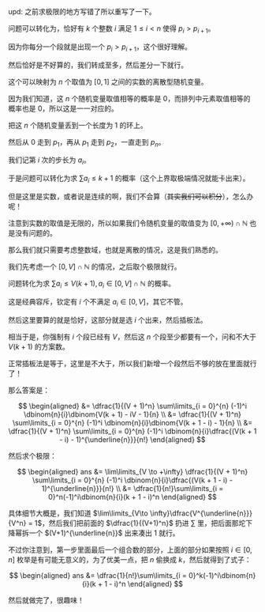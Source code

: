 upd: 之前求极限的地方写错了所以重写了一下。

问题可以转化为，恰好有 $k$ 个整数 $i$ 满足 $1\le i < n$ 使得 $p_i > p_{i + 1}$。

因为你每分一个段就是出现一个 $p_i > p_{i + 1}$，这个很好理解。

然后恰好是不好算的，我们转成至多，然后差分一下就行。

这个可以映射为 $n$ 个取值为 $[0, 1]$ 之间的实数的离散型随机变量。

因为我们知道，这 $n$ 个随机变量取值相等的概率是 $0$，而排列中元素取值相等的概率也是 $0$，所以这是一一对应的。

把这 $n$ 个随机变量丢到一个长度为 $1$ 的环上。

然后从 $0$ 走到 $p_1$，再从 $p_1$ 走到 $p_2$，一直走到 $p_n$。

我们记第 $i$ 次的步长为 $a_i$。

于是问题可以转化为求 $\sum a_i \le k + 1$ 的概率（这个上界取极端情况就能卡出来）。

但是这里是实数，或者说是连续的啊，我们不会算（~~其实我们可以积分~~），怎么办呢！

注意到实数的取值是无限的，所以如果我们令随机变量的取值变为 $[0, +\infty)\cap\mathbb{N}$ 也是没有问题的。

那么我们就只需要考虑整数域，也就是离散的情况，这是我们熟悉的。

我们先考虑一个 $[0, V]\cap \mathbb{N}$ 的情况，之后取个极限就行。

问题转化为求 $\sum a_i \le V(k + 1), a_i \in [0, V]\cap \mathbb{N}$ 的概率。

这是经典容斥，钦定有 $i$ 个不满足 $a_i \in [0, V]$，其它不管。

然后这里要算的就是恰好，这部分就是选 $i$ 个出来，然后插板法。

相当于是，你强制有 $i$ 个段已经有 $V$，然后这 $n$ 个段至少都要有一个，问和不大于 $V(k + 1)$ 的方案数。

正常插板法是等于，这里是不大于，所以我们新增一个段然后不够的放在里面就行了！

那么答案是：

$$
\begin{aligned}
&= \dfrac{1}{(V + 1)^n} \sum\limits_{i = 0}^{n} (-1)^i \dbinom{n}{i}\dbinom{V(k + 1) - iV - 1}{n} \\
&= \dfrac{1}{(V + 1)^n} \sum\limits_{i = 0}^{n} (-1)^i \dbinom{n}{i}\dbinom{V(k + 1 - i) - 1}{n} \\
&= \dfrac{1}{(V + 1)^n} \sum\limits_{i = 0}^{n} (-1)^i \dbinom{n}{i}\dfrac{(V(k + 1 - i) - 1)^{\underline{n}}}{n!}
\end{aligned}
$$

然后求个极限：

$$
\begin{aligned}
ans &= \lim\limits_{V \to +\infty} \dfrac{1}{(V + 1)^n} \sum\limits_{i = 0}^{n} (-1)^i \dbinom{n}{i}\dfrac{(V(k + 1 - i) - 1)^{\underline{n}}}{n!} \\
&= \dfrac{1}{n!}\sum\limits_{i = 0}^n(-1)^i\dbinom{n}{i}(k + 1 - i)^n
\end{aligned}
$$

具体细节大概是，我们知道 $\lim\limits_{V\to \infty}\dfrac{V^{\underline{n}}}{V^n} = 1$，然后我们把前面的 $\dfrac{1}{(V+1)^n}$ 扔进 $\sum$ 里，把后面那坨下降幂拆一个 $(V+1)^{\underline{n}}$ 出来凑出 $1$ 就行。

不过你注意到，第一步里面最后一个组合数的部分，上面的部分如果按照 $i \in [0, n]$ 枚举是有可能无意义的，为了优美一点，把 $n$ 偷换成 $k$，然后就得到了式子：

$$
\begin{aligned}
ans &= \dfrac{1}{n!}\sum\limits_{i = 0}^k(-1)^i\dbinom{n}{i}(k + 1 - i)^n
\end{aligned}
$$

然后就做完了，很趣味！
